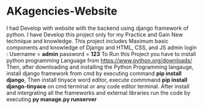 # AKagencies-Website
I had Develop with website with the backend using django framework of python. I have Develop this project only for my Practice and Gain New technique and knowledge. This project includes Maximum basic components and knowledge of Django and HTML, CSS, and JS
admin login : Username = **admin**
              password = **123**
To Run this Project you have to install python programming Language from https://www.python.org/downloads/
Then, after downloading and installing the Python Programming langauge, install django framework from cmd by executing command **pip install django**,
Then install tinyace word editor, execute commmand **pip install django-tinyace** on cmd terminal or any code editor terminal.
After install and intergrating all the frameworks and external libraries run the code by executing **py manage.py runserver** 
